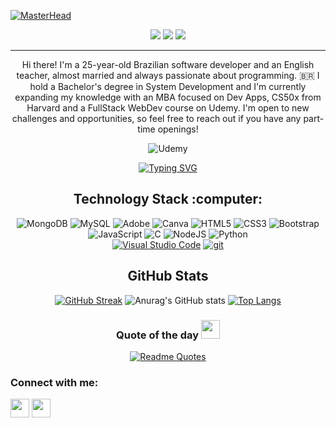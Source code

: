[![MasterHead](https://iili.io/JNQJ7Ub.png)](https://github.com/GomesBetaX)

<div align="center">

  <a href="">![](https://komarev.com/ghpvc/?username=gomesbetax&color=blueviolet)</a>
  <img src="https://badges.pufler.dev/repos/gomesbetax"/>
  <img src="https://badges.pufler.dev/commits/monthly/gomesbetax"/>

  <hr>
  <p>
Hi there!  I'm a 25-year-old Brazilian software developer and an English teacher, almost married and always passionate about programming. 🇧🇷
I hold a Bachelor's degree in System Development and I'm currently expanding my knowledge with an MBA focused on Dev Apps, CS50x from Harvard and a FullStack WebDev course on Udemy.
I'm open to new challenges and opportunities, so feel free to reach out if you have any part-time openings!</p>

![Udemy](https://img.shields.io/badge/Udemy-A435F0?style=for-the-badge&logo=Udemy&logoColor=white)

[![Typing SVG](https://readme-typing-svg.demolab.com?font=Fira+Code&pause=1000&color=9290C3&random=false&width=435&lines=In+progress+FullStack+WebDev)](https://git.io/typing-svg)

  <h2  align="center">Technology Stack :computer:</h2>

  ![MongoDB](https://img.shields.io/badge/MongoDB-%234ea94b.svg?style=for-the-badge&logo=mongodb&logoColor=white)
  ![MySQL](https://img.shields.io/badge/mysql-4479A1.svg?style=for-the-badge&logo=mysql&logoColor=white)
  ![Adobe](https://img.shields.io/badge/adobe-%23FF0000.svg?style=for-the-badge&logo=adobe&logoColor=white)
  ![Canva](https://img.shields.io/badge/Canva-%2300C4CC.svg?style=for-the-badge&logo=Canva&logoColor=white)
  ![HTML5](https://img.shields.io/badge/html5-%23E34F26.svg?style=for-the-badge&logo=html5&logoColor=white)
  ![CSS3](https://img.shields.io/badge/css3-%231572B6.svg?style=for-the-badge&logo=css3&logoColor=white)
  ![Bootstrap](https://img.shields.io/badge/bootstrap-%238511FA.svg?style=for-the-badge&logo=bootstrap&logoColor=white)
  ![JavaScript](https://img.shields.io/badge/javascript-%23323330.svg?style=for-the-badge&logo=javascript&logoColor=%23F7DF1E)
  ![C](https://img.shields.io/badge/c-%2300599C.svg?style=for-the-badge&logo=c&logoColor=white)
  ![NodeJS](https://img.shields.io/badge/node.js-6DA55F?style=for-the-badge&logo=node.js&logoColor=white)
  ![Python](https://img.shields.io/badge/python-3670A0?style=for-the-badge&logo=python&logoColor=ffdd54) <br>
  [![Visual Studio Code](https://img.shields.io/badge/--007ACC?logo=visual%20studio%20code&logoColor=ffffff)](https://code.visualstudio.com/)
  [![git](https://img.shields.io/badge/--F05032?logo=git&logoColor=ffffff)](http://git-scm.com/)


  <h2>GitHub Stats </h2>
  
  [![GitHub Streak](https://github-readme-streak-stats.herokuapp.com?user=gomesbetax&theme=radical)](https://git.io/streak-stats)
  ![Anurag's GitHub stats](https://github-readme-stats.vercel.app/api?username=gomesbetax&show_icons=true&theme=radical)
  [![Top Langs](https://github-readme-stats.vercel.app/api/top-langs/?username=gomesbetax&theme=radical)](https://github.com/anuraghazra/github-readme-stats)


  <h3>Quote of the day <img src="https://www.svgrepo.com/show/258726/left-quote-quote.svg" height="30" width="30"></h3>
  
  [![Readme Quotes](https://quotes-github-readme.vercel.app/api?type=horizontal&theme=radical)](https://github.com/piyushsuthar/github-readme-quotes)



  <h3 align="left">Connect with me:</h3>
  <p align="left">
  <a href="https://linkedin.com/in/diego-gomes-368392173" target="blank"><img align="center" src="https://cdn.iconscout.com/icon/premium/png-512-thumb/linkedin-2752135-2284952.png?f=webp&w=256" alt="" height="30" width="30" /></a>
  <a href="https://www.instagram.com/teacher_gomes/" target="blank"><img align="center" src="https://cdn.iconscout.com/icon/free/png-512/free-instagram-216-721958.png?f=webp&w=256" alt="" height="30" width="30" /></a>
  </p>
  
</div>


<!-- <img align="right" alt="Coding" width="400" src="https://iili.io/JNQAXJR.gif"> -->




<!--
**GomesBetaX/GomesBetaX** is a ✨ _special_ ✨ repository because its `README.md` (this file) appears on your GitHub profile.

Here are some ideas to get you started:

- 🔭 I’m currently working on ...
- 🌱 I’m currently learning ...
- 👯 I’m looking to collaborate on ...
- 🤔 I’m looking for help with ...
- 💬 Ask me about ...
- 📫 How to reach me: ...
- 😄 Pronouns: ...
- ⚡ Fun fact: ...
-->
